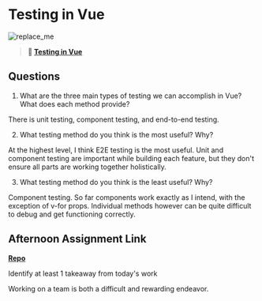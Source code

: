 # Testing in Vue

![replace_me](https://codeworks.blob.core.windows.net/public/assets/img/illustrations/placeholder.svg)

> **📖 [Testing in Vue](https://codeworksacademy.com/fs-student-guide/resources/wk8-9/04-Vue-Testing)**

## Questions

1. What are the three main types of testing we can accomplish in Vue? What does each method provide?

There is unit testing, component testing, and end-to-end testing.

2. What testing method do you think is the most useful? Why?

At the highest level, I think E2E testing is the most useful. 
Unit and component testing are important while building each feature, but they don't ensure all parts are working together holistically.

3. What testing method do you think is the least useful? Why?

Component testing. So far components work exactly as I intend, with the exception of v-for props.
Individual methods however can be quite difficult to debug and get functioning correctly.

## Afternoon Assignment Link

**[Repo](https://github.com/ZacGamble/scurvy-dogs)**

Identify at least 1 takeaway from today's work

Working on a team is both a difficult and rewarding endeavor.

